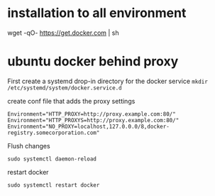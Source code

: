 # installation to all environment
wget -qO- https://get.docker.com | sh

# ubuntu docker behind proxy

First create a systemd drop-in directory for the docker service
``` mkdir /etc/systemd/system/docker.service.d ```

create conf file that adds the proxy settings 

``` [Service]
Environment="HTTP_PROXY=http://proxy.example.com:80/" 
Environment="HTTP_PROXYS=http://proxy.example.com:80/" 
Environment="NO_PROXY=localhost,127.0.0.0/8,docker-registry.somecorporation.com"
```
Flush changes

``` sudo systemctl daemon-reload ```

restart docker

``` sudo systemctl restart docker ```
